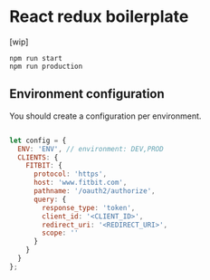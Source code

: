 # React redux boilerplate

[wip]

`npm run start`    
`npm run production`

## Environment configuration
You should create a configuration per environment.

```js

let config = {
  ENV: 'ENV', // environment: DEV,PROD
  CLIENTS: {
    FITBIT: {
      protocol: 'https',
      host: 'www.fitbit.com',
      pathname: '/oauth2/authorize',
      query: {
        response_type: 'token',
        client_id: '<CLIENT_ID>',
        redirect_uri: '<REDIRECT_URI>',
        scope: ''
      }
    }
  }
};

```
